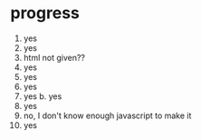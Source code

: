 # progress

1. yes
2. yes
3. html not given??
4. yes
5. yes
6. yes
7. yes
    b. yes
8. yes
9. no, I don't know enough javascript to make it
10. yes

